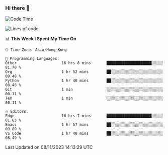 ### Hi there 👋

<!--
**nicehiro/nicehiro** is a ✨ _special_ ✨ repository because its `README.md` (this file) appears on your GitHub profile.

Here are some ideas to get you started:

- 🔭 I’m currently working on ...
- 🌱 I’m currently learning ...
- 👯 I’m looking to collaborate on ...
- 🤔 I’m looking for help with ...
- 💬 Ask me about ...
- 📫 How to reach me: ...
- 😄 Pronouns: ...
- ⚡ Fun fact: ...
-->

<!--START_SECTION:waka-->
![Code Time](http://img.shields.io/badge/Code%20Time-35%20hrs%205%20mins-blue)

![Lines of code](https://img.shields.io/badge/From%20Hello%20World%20I%27ve%20Written-2.6%20million%20lines%20of%20code-blue)

📊 **This Week I Spent My Time On** 

```text
🕑︎ Time Zone: Asia/Hong_Kong

💬 Programming Languages: 
Other                    16 hrs 8 mins       ████████████████████░░░░░   81.70 % 
Org                      1 hr 52 mins        ██░░░░░░░░░░░░░░░░░░░░░░░   09.48 % 
Python                   1 hr 40 mins        ██░░░░░░░░░░░░░░░░░░░░░░░   08.48 % 
Git                      1 min               ░░░░░░░░░░░░░░░░░░░░░░░░░   00.11 % 
TeX                      1 min               ░░░░░░░░░░░░░░░░░░░░░░░░░   00.11 % 

🔥 Editors: 
Edge                     16 hrs 7 mins       ████████████████████░░░░░   81.63 % 
Emacs                    1 hr 57 mins        ██░░░░░░░░░░░░░░░░░░░░░░░   09.89 % 
VS Code                  1 hr 40 mins        ██░░░░░░░░░░░░░░░░░░░░░░░   08.49 % 
```


 Last Updated on 08/11/2023 14:13:29 UTC
<!--END_SECTION:waka-->

